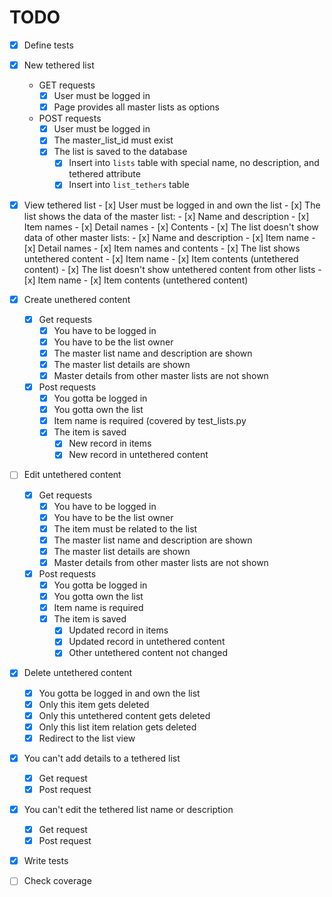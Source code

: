 # TODO

- [x] Define tests

- [x] New tethered list
    - GET requests
        - [x] User must be logged in
        - [x] Page provides all master lists as options
    - POST requests
        - [x] User must be logged in
        - [x] The master_list_id must exist
        - [x] The list is saved to the database
            - [x] Insert into `lists` table with special name, no description, and tethered attribute
            - [x] Insert into `list_tethers` table
- [x] View tethered list
        - [x] User must be logged in and own the list
        - [x] The list shows the data of the master list:
            - [x] Name and description
            - [x] Item names
            - [x] Detail names
            - [x] Contents
        - [x] The list doesn't show data of other master lists:
            - [x] Name and description
            - [x] Item name
            - [x] Detail names
            - [x] Item names and contents
        - [x] The list shows untethered content
            - [x] Item name
            - [x] Item contents (untethered content)
        - [x] The list doesn't show untethered content from other lists
            - [x] Item name
            - [x] Item contents (untethered content)
- [x] Create unethered content
    - [x] Get requests
        - [x] You have to be logged in
        - [x] You have to be the list owner
        - [x] The master list name and description are shown
        - [x] The master list details are shown
        - [x] Master details from other master lists are not shown
    - [x] Post requests
        - [x] You gotta be logged in
        - [x] You gotta own the list
        - [x] Item name is required (covered by test_lists.py
        - [x] The item is saved
            - [x] New record in items
            - [x] New record in untethered content
- [ ] Edit untethered content
    - [x] Get requests
        - [x] You have to be logged in
        - [x] You have to be the list owner
        - [x] The item must be related to the list
        - [x] The master list name and description are shown
        - [x] The master list details are shown
        - [x] Master details from other master lists are not shown
    - [x] Post requests
        - [x] You gotta be logged in
        - [x] You gotta own the list
        - [x] Item name is required
        - [x] The item is saved
            - [x] Updated record in items
            - [x] Updated record in untethered content
            - [x] Other untethered content not changed
- [x] Delete untethered content
    - [x] You gotta be logged in and own the list
    - [x] Only this item gets deleted
    - [x] Only this untethered content gets deleted
    - [x] Only this list item relation gets deleted 
    - [x] Redirect to the list view
- [x] You can't add details to a tethered list
    - [x] Get request
    - [x] Post request
- [x] You can't edit the tethered list name or description
    - [x] Get request
    - [x] Post request

- [x] Write tests
- [ ] Check coverage
